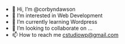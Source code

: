 - 👋 Hi, I’m @corbyndawson
- 👀 I’m interested in Web Development
- 🌱 I’m currently learning Wordpress
- 💞️ I’m looking to collaborate on ...
- 📫 How to reach me cstudiowp@gmail.com

<!---
corbyndawson/corbyndawson is a ✨ special ✨ repository because its `README.md` (this file) appears on your GitHub profile.
You can click the Preview link to take a look at your changes.
--->
